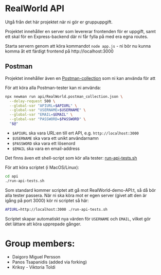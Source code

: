 # RealWorld API

Utgå från det här projektet när ni gör er gruppuppgift.

Projektet innehåller en server som levererar frontenden för er uppgift, samt ett skal för en Express-backend där ni får fylla på med era egna routes.

Starta servern genom att köra kommandot `node app.js` - ni bör nu kunna komma åt ett färdigt frontend på http://localhost:3000

## Postman

Projektet innehåller även en [Postman-collection](api/RealWorld.postman_collection.json) som ni kan använda för att

För att köra alla Postman-tester kan ni använda:

```sh
npx newman run api/RealWorld.postman_collection.json \
  --delay-request 500 \
  --global-var "APIURL=$APIURL" \
  --global-var "USERNAME=$USERNAME" \
  --global-var "EMAIL=$EMAIL" \
  --global-var "PASSWORD=$PASSWORD" \
  "$@"
```

- `$APIURL` ska vara URL:en till ert API, e.g. `http://localhost:3000`
- `$USERNAME` ska vara ett unikt användarnamn
- `$PASSWORD` ska vara ett lösenord
- `$EMAIL` ska vara en email-address

Det finns även ett shell-script som kör alla tester: [run-api-tests.sh](api/run-api-tests.sh)

För att köra scriptet (i MacOS/Linux):

```sh
cd api
./run-api-tests.sh
```

Som standard kommer scriptet att gå mot RealWorld-demo-API:t, så då bör alla
tester passera. När ni ska köra mot er egen server (givet att den är igång på
port 3000) kör ni scriptet så här:

```sh
APIURL=http://localhost:3000 ./run-api-tests.sh
```


Scriptet skapar automatiskt nya värden för `USERNAME` och `EMAIL`, vilket gör det lättare att köra upprepade gånger.

# Group members:

- Daigoro Miguel Persson
- Panos Tsapanidis (added via forking)
- Kriksy - Viktoria Toldi
